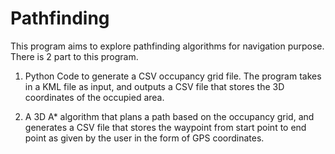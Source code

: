 # Pathfinding
This program aims to explore pathfinding algorithms for navigation purpose. There is 2 part to this program.

1) Python Code to generate a CSV occupancy grid file. The program takes in a KML file as input, and outputs a CSV file that stores the 3D coordinates of the occupied area.

2) A 3D A* algorithm that plans a path based on the occupancy grid, and generates a CSV file that stores the waypoint from start point to end point as given by the user in the form of GPS coordinates.
